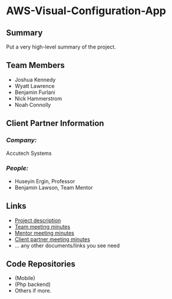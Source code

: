 # AWS-Visual-Configuration-App

## **Summary**

Put a very high-level summary of the project.

## **Team Members**

- Joshua Kennedy
- Wyatt Lawrence
- Benjamin Furlani
- Nick Hammerstrom
- Noah Connolly

## **Client Partner Information**

### *Company:*
Accutech Systems

### *People:*
- Huseyin Ergin, Professor
- Benjamin Lawson, Team Mentor

## **Links**

- [Project description](ProjectDescription.md)
- [Team meeting minutes](MeetingMinutes/Team)
- [Mentor meeting minutes](MeetingMinutes/Mentor)
- [Client partner meeting minutes](MeetingMinutes/ClientPartner)
- ... any other documents/links you see need

## **Code Repositories**

- (Mobile)
- (Php backend)
- Others if more.
